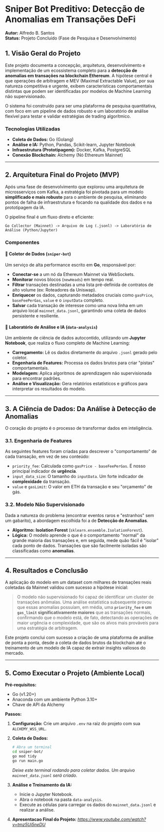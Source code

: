 # Sniper Bot Preditivo: Detecção de Anomalias em Transações DeFi

**Autor:** Alfredo B. Santos  
**Status:** Projeto Concluído (Fase de Pesquisa e Desenvolvimento)

## 1. Visão Geral do Projeto

Este projeto documenta a concepção, arquitetura, desenvolvimento e implementação de um ecossistema completo para a **detecção de anomalias em transações na blockchain Ethereum**. A hipótese central é que operações de arbitragem e MEV (Maximal Extractable Value), por sua natureza competitiva e urgente, exibem características comportamentais distintas que podem ser identificadas por modelos de Machine Learning não supervisionado.

O sistema foi construído para ser uma plataforma de pesquisa quantitativa, com foco em um pipeline de dados robusto e um laboratório de análise flexível para testar e validar estratégias de trading algorítmico.

### Tecnologias Utilizadas
* **Coleta de Dados:** Go (Golang)
* **Análise e IA:** Python, Pandas, Scikit-learn, Jupyter Notebook
* **Infraestrutura (Prototipagem):** Docker, Kafka, PostgreSQL
* **Conexão Blockchain:** Alchemy (Nó Ethereum Mainnet)

---

## 2. Arquitetura Final do Projeto (MVP)

Após uma fase de desenvolvimento que explorou uma arquitetura de microsserviços com Kafka, a estratégia foi pivotada para um modelo **simplificado e mais robusto** para o ambiente de pesquisa, eliminando pontos de falha de infraestrutura e focando na qualidade dos dados e na prototipagem da IA.

O pipeline final é um fluxo direto e eficiente:

```
Go Collector (Mainnet) -> Arquivo de Log (.jsonl) -> Laboratório de Análise (Python/Jupyter)
```

### Componentes

#### 🔹 Coletor de Dados (`sniper-bot`)
Um serviço de alta performance escrito em **Go**, responsável por:
- **Conectar-se** a um nó da Ethereum Mainnet via WebSockets.
- **Monitorar** novos blocos (`newHeads`) em tempo real.
- **Filtrar** transações destinadas a uma lista pré-definida de contratos de alto volume (ex: Roteadores da Uniswap).
- **Enriquecer** os dados, capturando metadados cruciais como `gasPrice`, `baseFeePerGas`, `value` e o `inputData` completo.
- **Salvar** cada transação de interesse como uma nova linha em um arquivo local `mainnet_data.jsonl`, garantindo uma coleta de dados persistente e resiliente.

#### 🔹 Laboratório de Análise e IA (`data-analysis`)
Um ambiente de ciência de dados autocontido, utilizando um **Jupyter Notebook**, que realiza o fluxo completo de Machine Learning:
- **Carregamento:** Lê os dados diretamente do arquivo `.jsonl` gerado pelo coletor.
- **Engenharia de Features:** Processa os dados brutos para criar "pistas" comportamentais.
- **Modelagem:** Aplica algoritmos de aprendizagem não supervisionada para encontrar padrões.
- **Análise e Visualização:** Gera relatórios estatísticos e gráficos para interpretar os resultados do modelo.

---

## 3. A Ciência de Dados: Da Análise à Detecção de Anomalias

O coração do projeto é o processo de transformar dados em inteligência.

### 3.1. Engenharia de Features
As seguintes features foram criadas para descrever o "comportamento" de cada transação, em vez de seu conteúdo:

* `priority_fee`: Calculada como `gasPrice - baseFeePerGas`. É nosso principal indicador de **urgência**.
* `input_data_size`: O tamanho do `inputData`. Um forte indicador de **complexidade** da transação.
* `value` e `gasLimit`: O valor em ETH da transação e seu "orçamento" de gás.

### 3.2. Modelo Não Supervisionado
Dada a natureza do problema (encontrar eventos raros e "estranhos" sem um gabarito), a abordagem escolhida foi a de **Detecção de Anomalias**.

* **Algoritmo:** **Isolation Forest** (`sklearn.ensemble.IsolationForest`).
* **Lógica:** O modelo aprende o que é o comportamento "normal" da grande maioria das transações e, em seguida, mede quão fácil é "isolar" cada ponto de dados. Transações que são facilmente isoladas são classificadas como **anomalias**.

---

## 4. Resultados e Conclusão

A aplicação do modelo em um dataset com milhares de transações reais coletadas da Mainnet validou com sucesso a hipótese inicial:

> O modelo não supervisionado foi capaz de identificar um cluster de transações anômalas. Uma análise estatística subsequente provou que essas anomalias possuíam, em média, uma **`priority_fee` e um `gas_limit` significativamente maiores** que as transações normais, confirmando que o modelo está, de fato, detectando as operações de maior urgência e complexidade, que são os alvos mais prováveis para uma estratégia de arbitragem.

Este projeto conclui com sucesso a criação de uma plataforma de análise de ponta a ponta, desde a coleta de dados brutos da blockchain até o treinamento de um modelo de IA capaz de extrair insights valiosos do mercado.

---

## 5. Como Executar o Projeto (Ambiente Local)

**Pré-requisitos:**
- Go (v1.20+)
- Anaconda com um ambiente Python 3.10+
- Chave de API da Alchemy

**Passos:**
1.  **Configuração:** Crie um arquivo `.env` na raiz do projeto com sua `ALCHEMY_WSS_URL`.
2.  **Coleta de Dados:**
    ```bash
    # Abra um terminal
    cd sniper-bot/
    go mod tidy
    go run main.go
    ```
    *Deixe este terminal rodando para coletar dados. Um arquivo `mainnet_data.jsonl` será criado.*
3.  **Análise e Treinamento da IA:**
    * Inicie o Jupyter Notebook.
    * Abra o notebook na pasta `data-analysis`.
    * Execute as células para carregar os dados do `mainnet_data.jsonl` e realizar a análise.
  
4. **Apresentacao Final do Projeto:**
   *https://www.youtube.com/watch?v=tmz5Uj5neDU*
